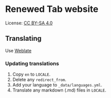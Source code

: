# Renewed Tab website

License: [CC BY-SA 4.0](https://creativecommons.org/licenses/by-sa/4.0/)

## Translating

Use [Weblate](https://hosted.weblate.org/projects/renewed-tab/website-and-browser-stores/)

### Updating translations

1. Copy `en` to `LOCALE`.
2. Delete any `redirect_from`.
3. Add your language to `_data/languages.yml`.
4. Translate any markdown (.md) files in `LOCALE`.

